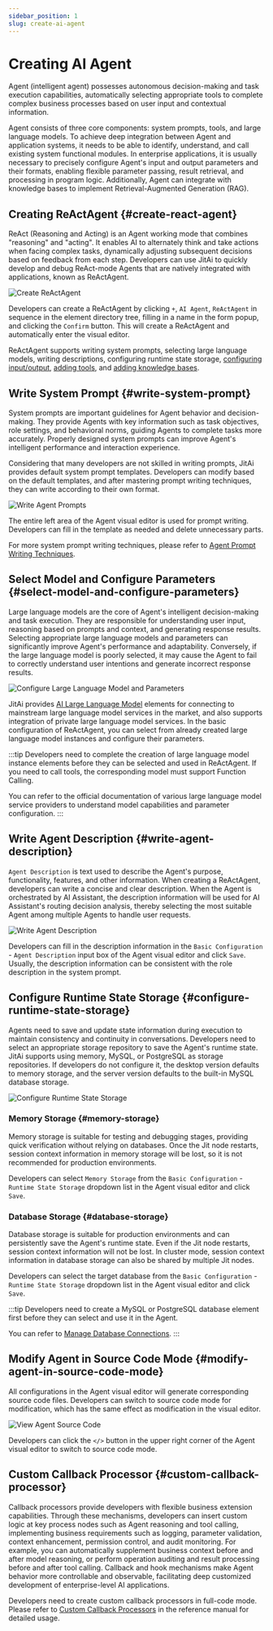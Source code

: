 ```yaml
---
sidebar_position: 1
slug: create-ai-agent
---
```


# Creating AI Agent
Agent (intelligent agent) possesses autonomous decision-making and task execution capabilities, automatically selecting appropriate tools to complete complex business processes based on user input and contextual information.

Agent consists of three core components: system prompts, tools, and large language models. To achieve deep integration between Agent and application systems, it needs to be able to identify, understand, and call existing system functional modules. In enterprise applications, it is usually necessary to precisely configure Agent's input and output parameters and their formats, enabling flexible parameter passing, result retrieval, and processing in program logic. Additionally, Agent can integrate with knowledge bases to implement Retrieval-Augmented Generation (RAG).

## Creating ReActAgent {#create-react-agent}
ReAct (Reasoning and Acting) is an Agent working mode that combines "reasoning" and "acting". It enables AI to alternately think and take actions when facing complex tasks, dynamically adjusting subsequent decisions based on feedback from each step. Developers can use JitAi to quickly develop and debug ReAct-mode Agents that are natively integrated with applications, known as ReActAgent.

![Create ReActAgent](./img/agent/create-react-agent.gif)

Developers can create a ReActAgent by clicking `+`, `AI Agent`, `ReActAgent` in sequence in the element directory tree, filling in a name in the form popup, and clicking the `Confirm` button. This will create a ReActAgent and automatically enter the visual editor.

ReActAgent supports writing system prompts, selecting large language models, writing descriptions, configuring runtime state storage, [configuring input/output](./agent-input-output), [adding tools](./agent-tools), and [adding knowledge bases](./agent-knowledge-base).

## Write System Prompt {#write-system-prompt}
System prompts are important guidelines for Agent behavior and decision-making. They provide Agents with key information such as task objectives, role settings, and behavioral norms, guiding Agents to complete tasks more accurately. Properly designed system prompts can improve Agent's intelligent performance and interaction experience.

Considering that many developers are not skilled in writing prompts, JitAi provides default system prompt templates. Developers can modify based on the default templates, and after mastering prompt writing techniques, they can write according to their own format.

![Write Agent Prompts](./img/agent/write-agent-prompts.png)

The entire left area of the Agent visual editor is used for prompt writing. Developers can fill in the template as needed and delete unnecessary parts.

For more system prompt writing techniques, please refer to [Agent Prompt Writing Techniques](../advanced-guide/agent-prompt-writing-techniques).

## Select Model and Configure Parameters {#select-model-and-configure-parameters}
Large language models are the core of Agent's intelligent decision-making and task execution. They are responsible for understanding user input, reasoning based on prompts and context, and generating response results. Selecting appropriate large language models and parameters can significantly improve Agent's performance and adaptability. Conversely, if the large language model is poorly selected, it may cause the Agent to fail to correctly understand user intentions and generate incorrect response results.

![Configure Large Language Model and Parameters](./img/agent/configure-large-model-and-parameters.gif)

JitAi provides [AI Large Language Model](../ai-llm/create-ai-llm) elements for connecting to mainstream large language model services in the market, and also supports integration of private large language model services. In the basic configuration of ReActAgent, you can select from already created large language model instances and configure their parameters.

:::tip
Developers need to complete the creation of large language model instance elements before they can be selected and used in ReActAgent. If you need to call tools, the corresponding model must support Function Calling.

You can refer to the official documentation of various large language model service providers to understand model capabilities and parameter configuration.
:::

## Write Agent Description {#write-agent-description}
`Agent Description` is text used to describe the Agent's purpose, functionality, features, and other information. When creating a ReActAgent, developers can write a concise and clear description. When the Agent is orchestrated by AI Assistant, the description information will be used for AI Assistant's routing decision analysis, thereby selecting the most suitable Agent among multiple Agents to handle user requests.

![Write Agent Description](./img/agent/write-agent-description.png)

Developers can fill in the description information in the `Basic Configuration` - `Agent Description` input box of the Agent visual editor and click `Save`. Usually, the description information can be consistent with the role description in the system prompt.

## Configure Runtime State Storage {#configure-runtime-state-storage}
Agents need to save and update state information during execution to maintain consistency and continuity in conversations. Developers need to select an appropriate storage repository to save the Agent's runtime state. JitAi supports using memory, MySQL, or PostgreSQL as storage repositories. If developers do not configure it, the desktop version defaults to memory storage, and the server version defaults to the built-in MySQL database storage.

![Configure Runtime State Storage](./img/agent/configure-runtime-state-storage.gif)

### Memory Storage {#memory-storage}
Memory storage is suitable for testing and debugging stages, providing quick verification without relying on databases. Once the Jit node restarts, session context information in memory storage will be lost, so it is not recommended for production environments.

Developers can select `Memory Storage` from the `Basic Configuration` - `Runtime State Storage` dropdown list in the Agent visual editor and click `Save`.

### Database Storage {#database-storage}
Database storage is suitable for production environments and can persistently save the Agent's runtime state. Even if the Jit node restarts, session context information will not be lost. In cluster mode, session context information in database storage can also be shared by multiple Jit nodes.

Developers can select the target database from the `Basic Configuration` - `Runtime State Storage` dropdown list in the Agent visual editor and click `Save`.

:::tip
Developers need to create a MySQL or PostgreSQL database element first before they can select and use it in the Agent.

You can refer to [Manage Database Connections](../data-modeling/manage-database-connections).
:::


## Modify Agent in Source Code Mode {#modify-agent-in-source-code-mode}
All configurations in the Agent visual editor will generate corresponding source code files. Developers can switch to source code mode for modification, which has the same effect as modification in the visual editor.

![View Agent Source Code](./img/agent/view-agent-source-code.gif)

Developers can click the `</>` button in the upper right corner of the Agent visual editor to switch to source code mode.

## Custom Callback Processor {#custom-callback-processor}
Callback processors provide developers with flexible business extension capabilities. Through these mechanisms, developers can insert custom logic at key process nodes such as Agent reasoning and tool calling, implementing business requirements such as logging, parameter validation, context enhancement, permission control, and audit monitoring. For example, you can automatically supplement business context before and after model reasoning, or perform operation auditing and result processing before and after tool calling. Callback and hook mechanisms make Agent behavior more controllable and observable, facilitating deep customized development of enterprise-level AI applications.

Developers need to create custom callback processors in full-code mode. Please refer to [Custom Callback Processors](../../reference/framework/JitAi/AIAgent#custom-callback-handlers) in the reference manual for detailed usage.